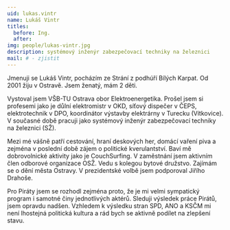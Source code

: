 ```yaml
---
uid: lukas.vintr
name: Lukáš Vintr
titles:
  before: Ing. 
  after:
img: people/lukas-vintr.jpg
description: systémový inženýr zabezpečovací techniky na železnici 
mail: # - zjistit
---
```


Jmenuji se Lukáš Vintr, pocházím ze Strání z podhúří Bílých Karpat. Od 2001 žiju v Ostravě. Jsem ženatý, mám 2 děti.

Vystoval jsem VŠB-TU Ostrava obor Elektroenergetika. Prošel jsem si profesemi jako je důlní elektromistr v OKD, síťový dispečer v ČEPS, elektrotechnik v DPO, koordinátor výstavby elektrárny v Turecku (Vítkovice). V současné době pracuji jako systémový inženýr zabezpečovací techniky na železnici (SŽ).

Mezi mé vášně patří cestování, hraní deskových her, domácí vaření piva a zejména v poslední době zájem o politické kverulantství. Baví mě dobrovolnické aktivity jako je CouchSurfing. V zaměstnání jsem aktivním člen odborové organizace OSŽ. Vedu s kolegou bytové družstvo. Zajímám se o dění města Ostravy. V prezidentské volbě jsem podporoval Jiřího Drahoše.

Pro Piráty jsem se rozhodl zejména proto, že je mi velmi sympatický program i samotné činy jednotlivých aktérů. Sleduji výsledek práce Pirátů, jsem opravdu nadšen. Vzhledem k výsledku stran SPD, ANO a KSČM mi není lhostejná politická kultura a rád bych se aktivně podílet na zlepšení stavu.
